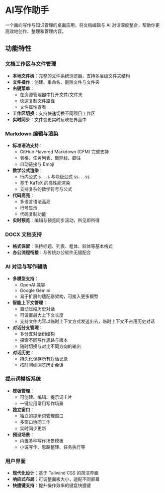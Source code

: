 # AI写作助手

一个面向写作与知识管理的桌面应用，将文档编辑与 AI 对话深度整合，帮助你更高效地创作、整理和管理内容。

## 功能特性

### 文档工作区与文件管理
- **本地文件树**：完整的文件系统浏览器，支持多层级文件夹结构
- **文件操作**：创建、重命名、删除文件与文件夹
- **右键菜单**：
  - 在资源管理器中打开文件/文件夹
  - 快速复制文件路径
  - 文件属性查看
- **工作区切换**：支持快速切换不同项目工作区
- **实时同步**：文件变更实时反映在界面中

### Markdown 编辑与渲染
- **标准语法支持**：
  - GitHub Flavored Markdown (GFM) 完整支持
  - 表格、任务列表、删除线、脚注
  - 自动链接与 Emoji
- **数学公式渲染**：
  - 行内公式 `$...$` 与块级公式 `$$...$$`
  - 基于 KaTeX 的高性能渲染
  - 支持复杂的数学符号与公式
- **代码高亮**：
  - 多语言语法高亮
  - 行号显示
  - 代码复制功能
- **实时预览**：编辑与预览同步滚动，所见即所得

### DOCX 文档支持
- **格式保留**：保持标题、列表、粗体、斜体等基本格式
- **办公流程衔接**：与传统办公软件无缝配合

### AI 对话与写作辅助
- **多模型支持**：
  - OpenAI 兼容
  - Google Gemini
  - 易于扩展的适配器架构，可接入更多模型
- **智能上下文管理**：
  - 自动压缩历史对话
  - 可设置最大上下文长度
  - 支持文件内容以临时上下文方式发送出去，临时上下文不占用历史对话
- **对话分支管理**：
  - 多分支对话树结构
  - 探索不同写作思路与版本
  - 随时切换与对比不同方向的输出
- **对话历史**：
  - 持久化保存所有对话记录
  - 按时间线浏览历史会话

### 提示词模板系统
- **模板管理**：
  - 可创建、编辑、提示词卡片
  - 一键应用常用写作场景
- **独立窗口**：
  - 独立的提示词管理窗口
  - 多窗口协同工作
  - 实时同步更新
- **预设场景**：
  - 内置多种写作场景模板
  - 小说写作、思路整理、任务执行等

### 用户界面
- **现代化设计**：基于 Tailwind CSS 的简洁界面
- **响应式布局**：可调整面板大小，适配不同屏幕
- **快捷键支持**：提升操作效率的键盘快捷键


